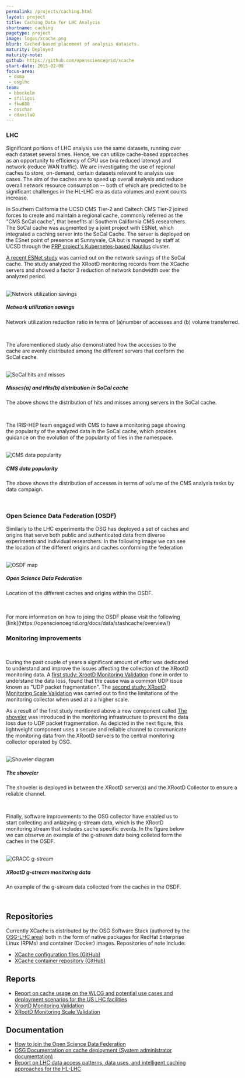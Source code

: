 ```yaml
---
permalink: /projects/caching.html
layout: project
title: Caching Data for LHC Analysis
shortname: caching
pagetype: project
image: logos/xcache.png
blurb: Cached-based placement of analysis datasets.
maturity: Deployed
maturity-note:
github: https://github.com/opensciencegrid/xcache
start-date: 2015-02-08
focus-area:
 - doma
 - osglhc
team:
 - bbockelm
 - sfiligoi
 - fkw888
 - osschar
 - ddavila0
---
```


### LHC

Significant portions of LHC analysis use the same datasets, running
over each dataset several times.  Hence, we can utilize cache-based approaches
as an opportunity to efficiency of CPU use (via reduced latency) and network
(reduce WAN traffic). We are investigating the use of regional caches to
store, on-demand, certain datasets relevant to analysis use cases.  The aim of
the caches are to speed up overall analysis and reduce overall network resource
consumption -- both of which are predicted to be significant challenges in the HL-LHC
era as data volumes and event counts increase.

In Southern California the UCSD CMS Tier-2 and Caltech CMS Tier-2
joined forces to create and maintain a regional cache, commonly referred as the
"CMS SoCal cache", that benefits all Southern California CMS
researchers.
The SoCal cache was augmented by a joint project with ESNet, which integrated a caching server into
the SoCal Cache. The server is deployed on the ESnet point of presence at Sunnyvale, CA but is
managed by staff at UCSD through the [PRP project's Kubernetes-based Nautilus](https://pacificresearchplatform.org/nautilus/) cluster.

[A recent ESNet study](https://sdm.lbl.gov/oapapers/snta21-xcache-esnet.pdf) was carried out
on the network savings of the SoCal cache.  The study
analyzed the XRootD monitoring records from the XCache servers and
showed a factor 3 reduction of network bandwidth over the analyzed period.

<br>
<div class="card" style="width: 40rem; margin: auto">
  <img class="card-img-top" style="object-fit: contain"  src="/assets/images/caching-esnet-reduction-ratio.png" alt="Network utilization savings">
  <div class="card-body">
   <h5 class="card-title">Network utilization savings</h5>
   <p class="card-text">Network utilization reduction ratio in terms of (a)number of accesses and (b) volume transferred.
   </p>
  </div>
</div>
<br>

The aforementioned study also demonstrated how the accesses to the cache are
evenly distributed among the different servers that conform the SoCal cache.

<br>
<div class="card" style="width: 40rem; margin: auto">
  <img class="card-img-top" style="object-fit: contain"  src="/assets/images/caching-esnet-hit_and_miss.png" alt="SoCal hits and misses">
  <div class="card-body">
   <h5 class="card-title">Misses(a) and Hits(b) distribution in SoCal cache</h5>
   <p class="card-text">The above shows the distribution of hits and misses among servers in the SoCal cache.
   </p>
  </div>
</div>
<br>

The IRIS-HEP team engaged with CMS to have a monitoring page showing the popularity of
the analyzed data in the SoCal cache, which provides guidance on the evolution of the
popularity of files in the namespace.

<br>
<div class="card" style="width: 40rem; margin: auto">
  <img class="card-img-top" style="object-fit: contain"  src="/assets/images/caching-data-popularity.png" alt="CMS data popularity">
  <div class="card-body">
   <h5 class="card-title">CMS data popularity</h5>
   <p class="card-text">The above shows the distribution of accesses in terms of volume of the CMS analysis tasks by data campaign.
   </p>
  </div>
</div>
<br>

### Open Science Data Federation (OSDF)

Similarly to the LHC experiments the OSG has deployed a set of caches and origins that serve both public and authenticated data from diverse experiments and individual
researchers. In the following image we can see the location of the different origins and caches conforming the federation


<br>
<div class="card" style="width: 40rem; margin: auto">
  <img class="card-img-top" style="object-fit: contain"  src="/assets/images/caching-osdf-map.png" alt="OSDF map">
  <div class="card-body">
   <h5 class="card-title">Open Science Data Federation</h5>
   <p class="card-text">Location of the different caches and origins within the OSDF.
   </p>
  </div>
</div>
<br>

<br>
For more information on how to joing the OSDF please visit the following [link](https://opensciencegrid.org/docs/data/stashcache/overview/)


### Monitoring improvements

<br>

During the past couple of years a significant amount of effor was dedicated to understand and improve the issues affecting the collection
of the XRootD monitoring data. A [first study: XrootD Monitoring Validation](https://zenodo.org/record/3981359#.YnWgRtPMK3c) done in order to understand the data loss,
found that the cause was a common UDP issue known as "UDP packet fragmentation".
The [second study: XRootD Monitoring Scale Validation](https://zenodo.org/record/4688624#.YnWhRNPMK3e) was carried out to find the limitations of the monitoring collector
when used at a a higher scale.
<br>

As a result of the first study mentioned above a new component called [The shoveler](https://github.com/opensciencegrid/xrootd-monitoring-shoveler) was introduced in the
monitoring infrastructure to prevent the data loss due to UDP packet fragmentation. As depicted in the next figure, this lightweight component uses a secure and reliable channel to communicate
the monitoring data from the XRootD servers to the central monitoring collector operated by OSG.
<br>

<br>
<div class="card" style="width: 40rem; margin: auto">
  <img class="card-img-top" style="object-fit: contain"  src="/assets/images/caching-shoveler.png" alt="Shoveler diagram">
  <div class="card-body">
   <h5 class="card-title">The shoveler</h5>
   <p class="card-text">The shoveler is deployed in between the XRootD server(s) and the XRootD Collector to ensure a reliable channel.
   </p>
  </div>
</div>
<br>


Finally, software improvements to the OSG collector have enabled us to start collecting and anlazying g-stream data, which is the XRootD monitoring stream
that includes cache specific events. In the figure below we can observe an example of the g-stream data being colleted form the caches in the OSDF.


<br>
<div class="card" style="width: 40rem; margin: auto">
  <img class="card-img-top" style="object-fit: contain"  src="/assets/images/caching-gstream.png" alt="GRACC g-stream">
  <div class="card-body">
   <h5 class="card-title">XRootD g-stream monitoring data</h5>
   <p class="card-text">An example of the g-stream data collected from the caches in the OSDF.
   </p>
  </div>
</div>
<br>

## Repositories

Currently XCache is distributed by the OSG Software Stack (authored by the [OSG-LHC area](/osglhc.html)) both in the form of native packages for RedHat Enterprise Linux (RPMs) and container (Docker) images.  Repositories of note include:

 * [XCache configuration files (GitHub)](https://github.com/opensciencegrid/xcache)
 * [XCache container repository (GitHub)](https://github.com/opensciencegrid/docker-xcache)


## Reports

 * [Report on cache usage on the WLCG and potential use cases and deployment scenarios for the US LHC facilities](https://github.com/iris-hep/iris-hep.github.io/blob/master/assets/pdf/Cache_Usage_on_the_WLCG.pdf)
 * [XrootD Monitoring Validation](https://zenodo.org/record/3981359#.YnWgRtPMK3c)
 * [XRootD Monitoring Scale Validation](https://zenodo.org/record/4688624#.YnWhRNPMK3e)


## Documentation

 * [How to join the Open Science Data Federation](https://opensciencegrid.org/docs/data/stashcache/overview/)
 * [OSG Documentation on cache deployment (System administrator documentation)](https://opensciencegrid.org/docs/data/stashcache/run-stashcache-container/)
 * [Report on LHC data access patterns, data uses, and intelligent caching approaches for the HL-LHC](https://github.com/iris-hep/iris-hep.github.io/blob/master/assets/pdf/LHC_Data_Access_Patterns_draft.pdf)
